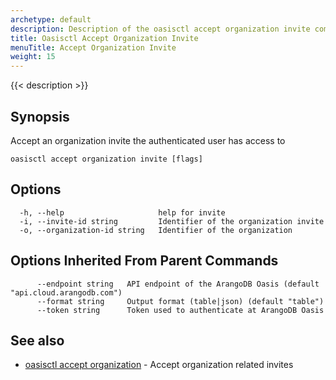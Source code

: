 ```yaml
---
archetype: default
description: Description of the oasisctl accept organization invite command
title: Oasisctl Accept Organization Invite
menuTitle: Accept Organization Invite
weight: 15
---
```

{{< description >}}
## Synopsis
Accept an organization invite the authenticated user has access to

```
oasisctl accept organization invite [flags]
```

## Options
```
  -h, --help                     help for invite
  -i, --invite-id string         Identifier of the organization invite
  -o, --organization-id string   Identifier of the organization
```

## Options Inherited From Parent Commands
```
      --endpoint string   API endpoint of the ArangoDB Oasis (default "api.cloud.arangodb.com")
      --format string     Output format (table|json) (default "table")
      --token string      Token used to authenticate at ArangoDB Oasis
```

## See also
* [oasisctl accept organization](accept-organization.md)	 - Accept organization related invites

